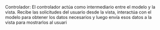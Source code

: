 Controlador: El controlador actúa como intermediario entre el modelo y la vista. Recibe las solicitudes del usuario desde la vista, interactúa con el modelo para obtener los datos necesarios y luego envía esos datos a la vista para mostrarlos al usuari